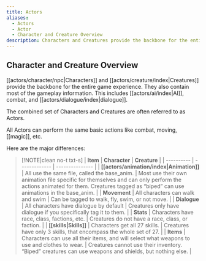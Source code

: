 ```yaml
---
title: Actors
aliases:
  - Actors
  - Actor
  - Character and Creature Overview
description: Characters and Creatures provide the backbone for the entire game experience. They also contain most of the gameplay information.
---
```

## Character and Creature Overview

[[actors/character/npc|Characters]] and [[actors/creature/index|Creatures]] provide the backbone for the entire game experience. They also contain most of the gameplay information. This includes [[actors/ai/index|AI]], combat, and [[actors/dialogue/index|dialogue]].

The combined set of Characters and Creatures are often referred to as Actors.

All Actors can perform the same basic actions like combat, moving, [[magic]], etc.

Here are the major differences:

> [!NOTE|clean no-t txt-s]
> | **Item** | **Character** | **Creature** |
> | ---------- | ------------- | --------------- |
> | **[[actors/animation/index\|Animation]]** | All use the same file, called the base\_anim. | Most use their own animation file specific for themselves and can only perform the actions animated for them. Creatures tagged as “biped” can use animations in the base\_anim. |
> | **Movement**  | All characters can walk and swim  | Can be tagged to walk, fly, swim, or not move.   |
> | **Dialogue**  | All characters have dialogue by default    | Creatures only have dialogue if you specifically tag it to them.   |
> | **Stats**  | Characters have race, class, factions, etc.  | Creatures do not have a race, class, or faction.    |
> | **[[skills|Skills]]**  | Characters get all 27 skills.  | Creatures have only 3 skills, that encompass the whole set of 27.  |
> | **Items** | Characters can use all their items, and will select what weapons to use and clothes to wear. | Creatures cannot use their inventory. “Biped” creatures can use weapons and shields, but nothing else.   |
